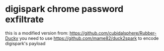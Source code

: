 # digispark chrome password exfiltrate
this is a modified version from: https://github.com/cubidalsphere/Rubber-Ducky
you need to use https://github.com/mame82/duck2spark to encode digispark's payload
